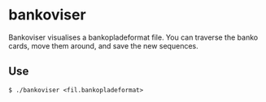 bankoviser
==========

Bankoviser visualises a bankopladeformat file.  You can traverse the
banko cards, move them around, and save the new sequences.

Use
---

    $ ./bankoviser <fil.bankopladeformat>

